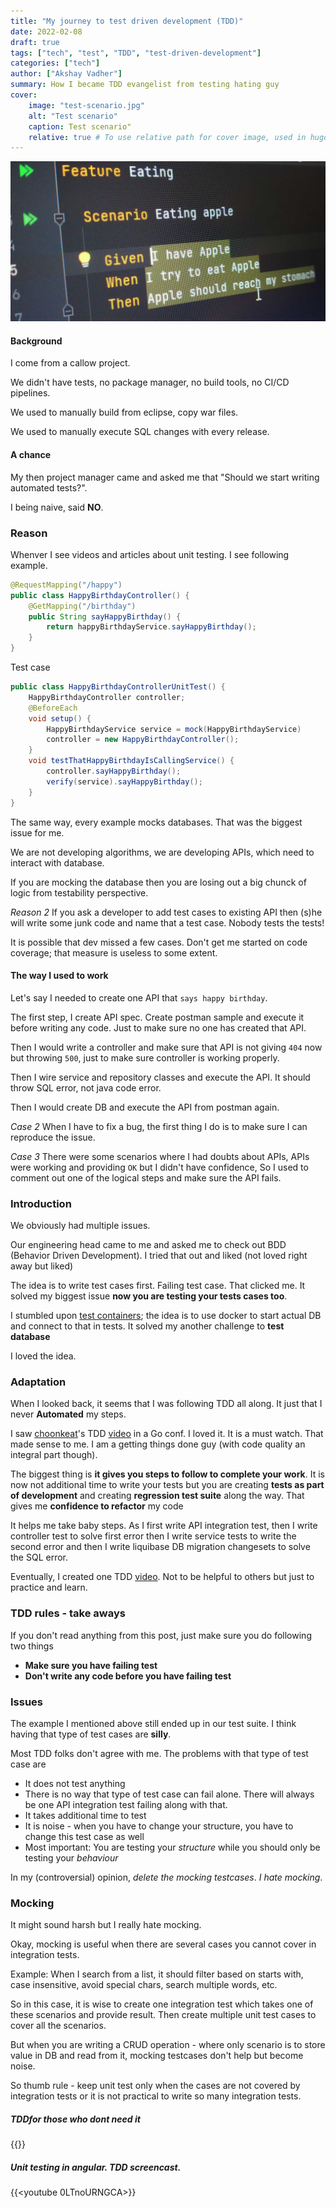 ```yaml
---
title: "My journey to test driven development (TDD)"
date: 2022-02-08
draft: true
tags: ["tech", "test", "TDD", "test-driven-development"]
categories: ["tech"]
author: ["Akshay Vadher"]
summary: How I became TDD evangelist from testing hating guy
cover:
    image: "test-scenario.jpg"
    alt: "Test scenario"
    caption: Test scenario"
    relative: true # To use relative path for cover image, used in hugo Page-bundles
---
```

![test scenario](test-scenario.jpg)

#### Background
I come from a callow project.

We didn't have tests, no package manager, no build tools, no CI/CD pipelines.

We used to manually build from eclipse, copy war files.

We used to manually execute SQL changes with every release.  

#### A chance
My then project manager came and asked me that "Should we start writing automated tests?".

I being naive, said **NO**.

### Reason
Whenver I see videos and articles about unit testing. I see following example. 

```java
@RequestMapping("/happy")
public class HappyBirthdayController() {
    @GetMapping("/birthday")
    public String sayHappyBirthday() {
        return happyBirthdayService.sayHappyBirthday();
    }
}
```
Test case
```java
public class HappyBirthdayControllerUnitTest() {
    HappyBirthdayController controller;
    @BeforeEach
    void setup() {
        HappyBirthdayService service = mock(HappyBirthdayService)
        controller = new HappyBirthdayController();
    }
    void testThatHappyBirthdayIsCallingService() {
        controller.sayHappyBirthday();
        verify(service).sayHappyBirthday();
    }
}
```
The same way, every example mocks databases. That was the biggest issue for me. 

We are not developing algorithms, we are developing APIs, which need to interact with database.

If you are mocking the database then you are losing out a big chunck of logic from testability perspective. 

_Reason 2_
If you ask a developer to add test cases to existing API then (s)he will write some junk code and name that a test case. Nobody tests the tests!

It is possible that dev missed a few cases. Don't get me started on code coverage; that measure is useless to some extent. 


#### The way I used to work
Let's say I needed to create one API that `says happy birthday`.

The first step, I create API spec. Create postman sample and execute it before writing any code. Just to make sure no one has created that API. 

Then I would write a controller and make sure that API is not giving `404` now but throwing `500`, just to make sure controller is working properly.

Then I wire service and repository classes and execute the API. It should throw SQL error, not java code error. 

Then I would create DB and execute the API from postman again. 

_Case 2_
When I have to fix a bug, the first thing I do is to make sure I can reproduce the issue. 

_Case 3_
There were some scenarios where I had doubts about APIs, APIs were working and providing `OK` but I didn't have confidence, So I used to comment out one of the logical steps and make sure the API fails. 

### Introduction
We obviously had multiple issues. 

Our engineering head came to me and asked me to check out BDD (Behavior Driven Development). I tried that out and liked (not loved right away but liked)

The idea is to write test cases first. Failing test case. That clicked me. It solved my biggest issue **now you are testing your tests cases too**.

I stumbled upon [test containers](https://www.testcontainers.org/); the idea is to use docker to start actual DB and connect to that in tests. It solved my another challenge to **test database**

I loved the idea. 

### Adaptation
When I looked back, it seems that I was following TDD all along. It just that I never **Automated** my steps. 

I saw [choonkeat](https://github.com/choonkeat)'s TDD [video](#tddfor-those-who-dont-need-it) in a Go conf. I loved it. It is a must watch. That made sense to me. I am a getting things done guy (with code quality an integral part though). 

The biggest thing is **it gives you steps to follow to complete your work**. It is now not additional time to write your tests but you are creating **tests as part of development** and creating **regression test suite** along the way. That gives me **confidence to refactor** my code

It helps me take baby steps. As I first write API integration test, then I write controller test to solve first error then I write service tests to write the second error and then I write liquibase DB migration changesets to solve the SQL error. 

Eventually, I created one TDD [video](#unit-testing-in-angular-tdd-screencast). Not to be helpful to others but just to practice and learn.  

### TDD rules - take aways
If you don't read anything from this post, just make sure you do following two things
* **Make sure you have failing test**
* **Don't write any code before you have failing test**

### Issues
The example I mentioned above still ended up in our test suite. I think having that type of test cases are **silly**. 

Most TDD folks don't agree with me. The problems with that type of test case are
* It does not test anything
* There is no way that type of test case can fail alone. There will always be one API integration test failing along with that. 
* It takes additional time to test
* It is noise - when you have to change your structure, you have to change this test case as well
* Most important: You are testing your _structure_ while you should only be testing your _behaviour_

In my (controversial) opinion, _delete the mocking testcases_. _I hate mocking_.

### Mocking
It might sound harsh but I really hate mocking. 

Okay, mocking is useful when there are several cases you cannot cover in integration tests. 

Example: When I search from a list, it should filter based on starts with, case insensitive, avoid special chars, search multiple words, etc. 

So in this case, it is wise to create one integration test which takes one of these scenarios and provide result. Then create multiple unit test cases to cover all the scenarios. 

But when you are writing a CRUD operation - where only scenario is to store value in DB and read from it, mocking testcases don't help but become noise. 

So thumb rule - keep unit test only when the cases are not covered by integration tests or it is not practical to write so many integration tests.  

##### TDDfor those who dont need it
{{<youtube a6oP24CSdUg>}}

##### Unit testing in angular. TDD screencast.
{{<youtube 0LTnoURNGCA>}}